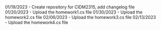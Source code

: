 01/19/2023 - Create repository for CIDM2315, add changelog file
01/20/2023 - Upload the homework1.cs file
01/30/2023 - Upload the homework2.cs file
02/06/2023 - Upload the homework3.cs file
02/13/2023 - Upload the homework4.cs file
